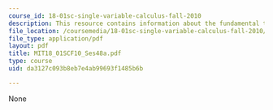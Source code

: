 ```yaml
---
course_id: 18-01sc-single-variable-calculus-fall-2010
description: This resource contains information about the fundamental theorem of calculus.
file_location: /coursemedia/18-01sc-single-variable-calculus-fall-2010/da3127c093b8eb7e4ab99693f1485b6b_MIT18_01SCF10_Ses48a.pdf
file_type: application/pdf
layout: pdf
title: MIT18_01SCF10_Ses48a.pdf
type: course
uid: da3127c093b8eb7e4ab99693f1485b6b

---
```

None